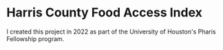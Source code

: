 # Harris County Food Access Index

I created this project in 2022 as part of the University of Houston's Pharis Fellowship program.